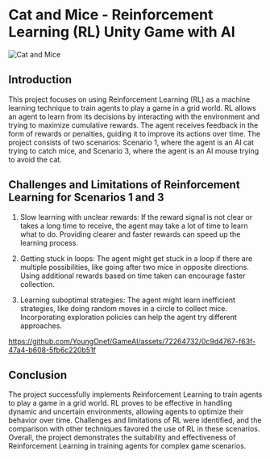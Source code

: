 # Cat and Mice - Reinforcement Learning (RL) Unity Game with AI

![Cat and Mice](https://github.com/YoungOnef/GameAI/assets/72264732/ca4bfe99-3127-4202-8b20-f78786f3157a)

## Introduction
This project focuses on using Reinforcement Learning (RL) as a machine learning technique to train agents to play a game in a grid world. RL allows an agent to learn from its decisions by interacting with the environment and trying to maximize cumulative rewards. The agent receives feedback in the form of rewards or penalties, guiding it to improve its actions over time. The project consists of two scenarios: Scenario 1, where the agent is an AI cat trying to catch mice, and Scenario 3, where the agent is an AI mouse trying to avoid the cat.

## Challenges and Limitations of Reinforcement Learning for Scenarios 1 and 3
1. Slow learning with unclear rewards: If the reward signal is not clear or takes a long time to receive, the agent may take a lot of time to learn what to do. Providing clearer and faster rewards can speed up the learning process.

2. Getting stuck in loops: The agent might get stuck in a loop if there are multiple possibilities, like going after two mice in opposite directions. Using additional rewards based on time taken can encourage faster collection.

3. Learning suboptimal strategies: The agent might learn inefficient strategies, like doing random moves in a circle to collect mice. Incorporating exploration policies can help the agent try different approaches.



https://github.com/YoungOnef/GameAI/assets/72264732/0c9d4767-f63f-47a4-b608-5fb6c220b51f



## Conclusion
The project successfully implements Reinforcement Learning to train agents to play a game in a grid world. RL proves to be effective in handling dynamic and uncertain environments, allowing agents to optimize their behavior over time. Challenges and limitations of RL were identified, and the comparison with other techniques favored the use of RL in these scenarios. Overall, the project demonstrates the suitability and effectiveness of Reinforcement Learning in training agents for complex game scenarios.
